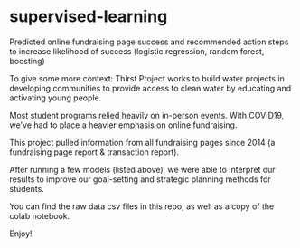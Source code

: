 # supervised-learning
Predicted online fundraising page success and recommended action steps to increase likelihood of success 
(logistic regression, random forest, boosting)

To give some more context:
Thirst Project works to build water projects in developing communities to provide access to clean water by educating and activating young people.

Most student programs relied heavily on in-person events. With COVID19, we've had to place a heavier emphasis on online fundraising.

This project pulled information from all fundraising pages since 2014 (a fundraising page report & transaction report).

After running a few models (listed above), we were able to interpret our results to improve our goal-setting and strategic planning methods for students.

You can find the raw data csv files in this repo, as well as a copy of the colab notebook.

Enjoy!

